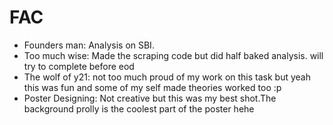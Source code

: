 # FAC
- Founders man: Analysis on SBI.
- Too much wise: Made the scraping code but did half baked analysis. will try to complete before eod
- The wolf of y21: not too much proud of my work on this task but yeah this was fun and some of my self made theories worked too :p
- Poster Designing: Not creative but this was my best shot.The background prolly is the coolest part of the poster hehe
